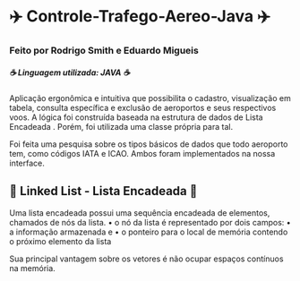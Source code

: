 # ✈️ Controle-Trafego-Aereo-Java ✈️
### Feito por Rodrigo Smith e Eduardo Migueis
##### ☕ Linguagem utilizada: JAVA ☕

Aplicação ergonômica e intuitiva que possibilita o cadastro, visualização em tabela, consulta específica e exclusão de aeroportos e seus respectivos voos. A lógica foi construída baseada na estrutura de dados de Lista Encadeada <Linked List>. Porém, foi utilizada uma classe própria para tal.
  
Foi feita uma pesquisa sobre os tipos básicos de dados que todo aeroporto tem, como códigos IATA e ICAO. Ambos foram implementados na nossa interface.
  
## 📑 Linked List - Lista Encadeada 📑

Uma lista encadeada possui uma sequência encadeada de elementos, chamados de nós da lista.
• o nó da lista é representado por dois campos:
  • a informação armazenada e
  • o ponteiro para o local de memória contendo o próximo elemento da lista
  
Sua principal vantagem sobre os vetores é não ocupar espaços contínuos na memória.

